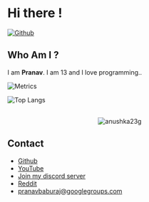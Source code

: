 # Hi there !
[
![Github](https://img.shields.io/github/followers/pranavbaburaj?label=Follow&style=social)](https://github.com/pranavbaburaj)
<br>


## Who Am I ?
  I am **Pranav**. I am 13 and I love programming..
  <br>
 
![Metrics](https://metrics.lecoq.io/pranavbaburaj)


![Top Langs](https://github-readme-stats.vercel.app/api/top-langs/?username=pranavbaburaj&theme=tokyonight)
<br><br>
<p align="center"><img align="center" src="https://github-readme-streak-stats.herokuapp.com/?user=pranavbaburaj&" alt="anushka23g" /></p>

## Contact

 - [Github](https://github.com/pranavbaburaj)
 - [YouTube](https://www.youtube.com/channel/UCXUbqWoz5V_Hoeofgbf6Mbw/featured?view_as=subscriber)
 - [Join my discord server](https://discord.gg/YNDwpmth2m)
 - [Reddit](https://www.reddit.com/user/pranavbaburaj)
 - pranavbaburaj@googlegroups.com

